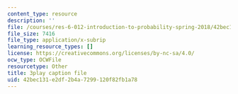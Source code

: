 ```yaml
---
content_type: resource
description: ''
file: /courses/res-6-012-introduction-to-probability-spring-2018/42bec131e2df2b4a7299120f82fb1a78_X04gTpC7wAs.srt
file_size: 7416
file_type: application/x-subrip
learning_resource_types: []
license: https://creativecommons.org/licenses/by-nc-sa/4.0/
ocw_type: OCWFile
resourcetype: Other
title: 3play caption file
uid: 42bec131-e2df-2b4a-7299-120f82fb1a78
---
```

